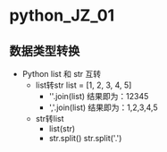# python_JZ_01

## 数据类型转换

* Python list 和 str 互转
  * list转str	list = [1, 2, 3, 4, 5]
    * ''.join(list) 结果即为：12345
    * ','.join(list) 结果即为：1,2,3,4,5
  * str转list
    * list(str)
    * str.split() str.split('.')